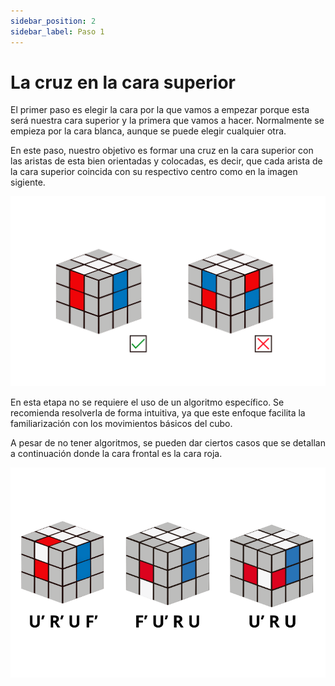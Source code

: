 ```yaml
---
sidebar_position: 2
sidebar_label: Paso 1
---
```


# La cruz en la cara superior

El primer paso es elegir la cara por la que vamos a empezar porque esta será nuestra cara superior y la primera que vamos a hacer. Normalmente se empieza por la cara blanca, aunque se puede elegir cualquier otra.

En este paso, nuestro objetivo es formar una cruz en la cara superior con las aristas de esta bien orientadas y colocadas, es decir, que cada arista de la cara superior coincida con su respectivo centro como en la imagen sigiente.

![Paso1](./img/paso1.png)

 En esta etapa no se requiere el uso de un algoritmo específico. Se recomienda
 resolverla de forma intuitiva, ya que este enfoque facilita la familiarización con
 los movimientos básicos del cubo.

 A pesar de no tener algoritmos, se pueden dar ciertos casos que se detallan a
 continuación donde la cara frontal es la cara roja.

 ![Paso1](./img/paso1.2.png)